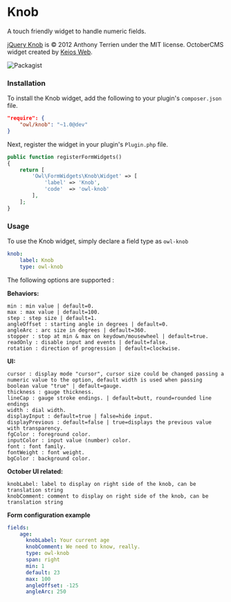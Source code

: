 # Knob
A touch friendly widget to handle numeric fields.

[jQuery Knob](https://github.com/aterrien/jQuery-Knob) is © 2012 Anthony Terrien under the MIT license. OctoberCMS widget created by [Keios Web](http://keios.eu).

![Packagist](https://img.shields.io/packagist/dt/owl/knob.svg)

### Installation
To install the Knob widget, add the following to your plugin's ```composer.json``` file.

```json
"require": {
    "owl/knob": "~1.0@dev"
}
```
Next, register the widget in your plugin's ```Plugin.php``` file.
```php
public function registerFormWidgets()
{
    return [
        'Owl\FormWidgets\Knob\Widget' => [
            'label' => 'Knob',
            'code'  => 'owl-knob'
        ],
    ];
}
```

### Usage
To use the Knob widget, simply declare a field type as ```owl-knob```
```yaml
knob:
    label: Knob
    type: owl-knob
```
The following options are supported :

**Behaviors:**
```
min : min value | default=0.
max : max value | default=100.
step : step size | default=1.
angleOffset : starting angle in degrees | default=0.
angleArc : arc size in degrees | default=360.
stopper : stop at min & max on keydown/mousewheel | default=true.
readOnly : disable input and events | default=false.
rotation : direction of progression | default=clockwise.
```

**UI:**
```
cursor : display mode "cursor", cursor size could be changed passing a numeric value to the option, default width is used when passing boolean value "true" | default=gauge.
thickness : gauge thickness.
lineCap : gauge stroke endings. | default=butt, round=rounded line endings
width : dial width.
displayInput : default=true | false=hide input.
displayPrevious : default=false | true=displays the previous value with transparency.
fgColor : foreground color.
inputColor : input value (number) color.
font : font family.
fontWeight : font weight.
bgColor : background color.
```

**October UI related:**
```
knobLabel: label to display on right side of the knob, can be translation string
knobComment: comment to display on right side of the knob, can be translation string
```

**Form configuration example**

```yaml
fields:
    age:
      knobLabel: Your current age
      knobComment: We need to know, really.
      type: owl-knob
      span: right
      min: 1
      default: 23
      max: 100
      angleOffset: -125
      angleArc: 250
```
